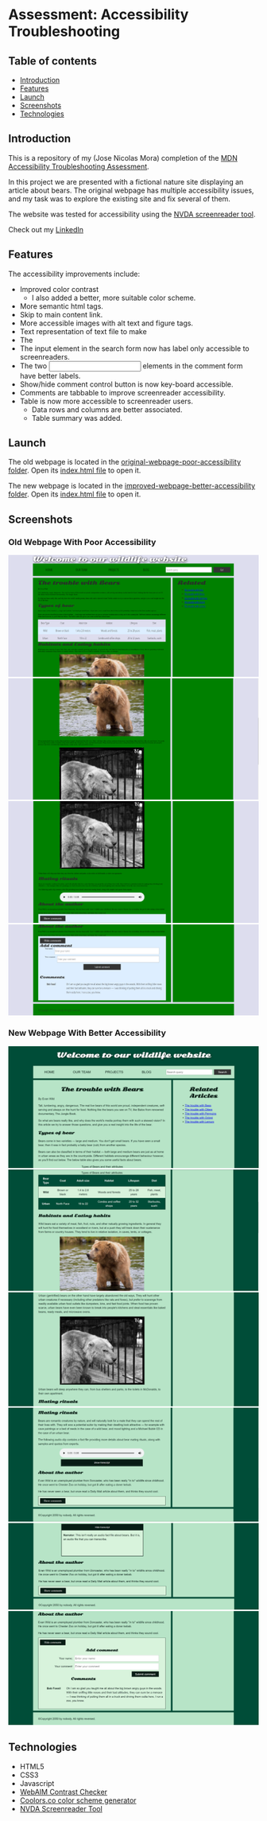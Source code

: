 <h1>
  Assessment: Accessibility Troubleshooting
</h1>
  
<h2 id="table-of-contents">Table of contents</h2>

* [Introduction](#introduction)
* [Features](#features)
* [Launch](#launch)
* [Screenshots](#screenshots)
* [Technologies](#technologies)

<h2 id="introduction">Introduction</h2>

This is a repository of my (Jose Nicolas Mora) completion of the [MDN Accessibility Troubleshooting Assessment](https://developer.mozilla.org/en-US/docs/Learn/Accessibility/Accessibility_troubleshooting).

In this project we are presented with a fictional nature site displaying an article about bears. The original webpage has multiple accessibility issues, and my task was to explore the existing site and fix several of them.

The website was tested for accessibility using the [NVDA screenreader tool](https://www.nvaccess.org).

Check out my [LinkedIn](https://linkedin.com/in/nicolas-mora-a54245105/)

<h2 id="features">Features</h2>

The accessibility improvements include:
- Improved color contrast
  - I also added a better, more suitable color scheme.
- More semantic html tags.
- Skip to main content link.
- More accessible images with alt text and figure tags.
- Text representation of text file to make <audio> player more accessible to screenreader users.
- The <audio> player is now more accessible to users that are using older browsers that dont support HTML5 uadio.
- The input element in the search form now has label only accessible to screenreaders.
- The two <input> elements in the comment form have better labels.
- Show/hide comment control button is now key-board accessible.
- Comments are tabbable to improve screenreader accessibility.
- Table is now more accessible to screenreader users.
  - Data rows and columns are better associated.
  - Table summary was added.

<h2 id="launch">Launch</h2>

The old webpage is located in the [original-webpage-poor-accessibility folder](./original-webpage-poor-accessibility). Open its [index.html file](./original-webpage-poor-accessibility/index.html) to open it.

The new webpage is located in the [improved-webpage-better-accessibility folder](./improved-webpage-better-accessibility). Open its [index.html file](./improved-webpage-better-accessibility) to open it.

<h2 id="screenshots">Screenshots</h2>

### Old Webpage With Poor Accessibility
<img src="./original-webpage-poor-accessibility/screenshots/old-webpage-1.png" 
alt="screenshot of nature site showing the main header level 1, navbar, and the sections: 'The trouble with Bears', 'Types of bear', data table about bears, and first half of 'Habitats and Eating habits'. It also shows the 'Related' section showing a list of links to relevant articles.">
<img src="./original-webpage-poor-accessibility/screenshots/old-webpage-2.png" 
alt="screenshot of nature site showing main header down to 'Habitats and Eating habits' section">
<img src="./original-webpage-poor-accessibility/screenshots/old-webpage-3.png" 
alt="screenshot of nature site showing the following sections: 'Mating rituals', audio player, 'About the author'. It also shows the hide comment button.">
<img src="./original-webpage-poor-accessibility/screenshots/old-webpage-4.png" 
alt="screenshot of nature site after pressing the 'Show comments' button, showing that the button now says 'Hide comments'. Below the button is the expanded 'Add comment' form, and the section showing the comments made. The screenshot also shows the footer.">

### New Webpage With Better Accessibility
<img src="./improved-webpage-better-accessibility/screenshots/improved-webpage-1.PNG" 
alt="screenshot of nature site showing the main header level 1, navbar, and the sections: 'The trouble with Bears', and 'Types of bear'. It also shows the 'Related Articles' section showing a list of links to relevant articles.">
<img src="./improved-webpage-better-accessibility/screenshots/improved-webpage-2.PNG" 
alt="screenshot of nature site showing the data table, and the first half of the 'Habitats and Eating habits' section, incuding an image of a brown bear in a river.">
<img src="./improved-webpage-better-accessibility/screenshots/improved-webpage-3.PNG" 
alt="screenshot of nature site showing the second half of the 'Habits and Eating habits' section including black and white image of a bear in a cage.">
<img src="./improved-webpage-better-accessibility/screenshots/improved-webpage-4.PNG" 
alt="screenshot of nature site showing the following sections: 'Mating rituals section', audio player, 'Show transcript' button, 'About the author', 'show comments' button, and the footer.">
<img src="./improved-webpage-better-accessibility/screenshots/improved-webpage-5.PNG" 
alt="screenshot of nature site after the 'Show transcript button' was pressed, showing that the button now says 'Hide transcript', and below the button is the transcript of the audio file.">
<img src="./improved-webpage-better-accessibility/screenshots/improved-webpage-6.PNG" 
alt="screenshot of nature site after pressing the 'Show comments' button, showing that the button now says 'Hide comments'. Below the button is the expanded 'Add comment' form and the section showing the comments made. The screenshot also shows the footer">

<h2 id="technologies">Technologies</h2>

- HTML5
- CSS3
- Javascript
- [WebAIM Contrast Checker](https://webaim.org/resources/contrastchecker/)
- [Coolors.co color scheme generator](https://coolors.co)
- [NVDA Screenreader Tool](https://www.nvaccess.org) 
